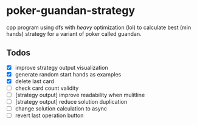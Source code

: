 # poker-guandan-strategy

cpp program using dfs with _heavy_ optimization (lol) to calculate best (min hands) strategy for a variant of poker called guandan.

## Todos

- [x] improve strategy output visualization
- [x] generate random start hands as examples
- [x] delete last card
- [ ] check card count validity
- [ ] [strategy output] improve readability when mulitline
- [ ] [strategy output] reduce solution duplication
- [ ] change solution calculation to async
- [ ] revert last operation button
